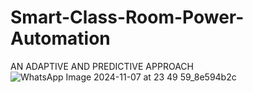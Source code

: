 # Smart-Class-Room-Power-Automation
AN ADAPTIVE AND PREDICTIVE APPROACH
![WhatsApp Image 2024-11-07 at 23 49 59_8e594b2c](https://github.com/user-attachments/assets/2dcb7c5d-2e7c-47d9-aff4-28a901ce79f0)
